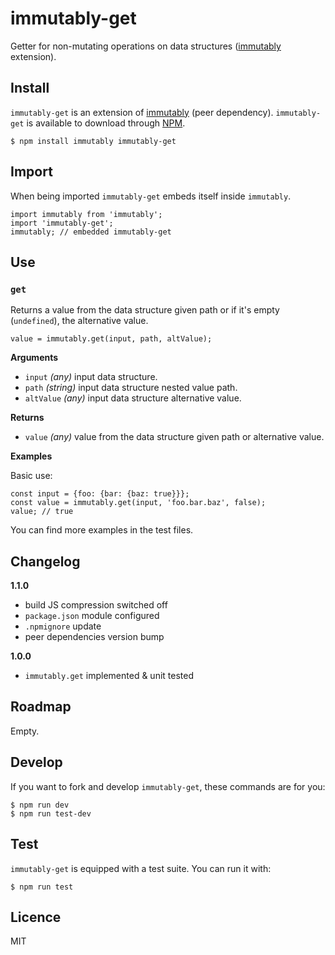 # immutably-get

Getter for non-mutating operations on data structures ([immutably](https://www.npmjs.com/package/immutably) extension).

## Install

`immutably-get` is an extension of [immutably](https://www.npmjs.com/package/immutably) (peer dependency).
`immutably-get` is available to download through [NPM](https://www.npmjs.com/package/immutably-get).
```
$ npm install immutably immutably-get
```

## Import

When being imported `immutably-get` embeds itself inside `immutably`.
```
import immutably from 'immutably';
import 'immutably-get';
immutably; // embedded immutably-get
```

## Use

### `get`

Returns a value from the data structure given path or if it's empty (`undefined`), the alternative value.

```
value = immutably.get(input, path, altValue);
```

**Arguments**

* `input` *(any)* input data structure.
* `path` *(string)* input data structure nested value path.
* `altValue` *(any)* input data structure alternative value.

**Returns**

* `value` *(any)* value from the data structure given path or alternative value.

**Examples**

Basic use:
```
const input = {foo: {bar: {baz: true}}};
const value = immutably.get(input, 'foo.bar.baz', false);
value; // true
```

You can find more examples in the test files.

## Changelog

**1.1.0**

* build JS compression switched off
* `package.json` module configured
* `.npmignore` update
* peer dependencies version bump

**1.0.0**

* `immutably.get` implemented & unit tested

## Roadmap

Empty.

## Develop

If you want to fork and develop `immutably-get`, these commands are for you:
```
$ npm run dev
$ npm run test-dev
```

## Test

`immutably-get` is equipped with a test suite. You can run it with:
```
$ npm run test
```

## Licence

MIT
